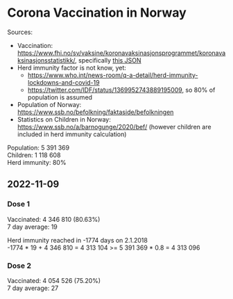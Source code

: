 # Corona Vaccination in Norway

Sources:

- Vaccination: <https://www.fhi.no/sv/vaksine/koronavaksinasjonsprogrammet/koronavaksinasjonsstatistikk/>, specifically [this JSON](https://www.fhi.no/api/chartdata/api/99119)
- Herd immunity factor is not know, yet:
  - <https://www.who.int/news-room/q-a-detail/herd-immunity-lockdowns-and-covid-19>
  - <https://twitter.com/IDF/status/1369952743889195009>, so 80% of population is assumed
- Population of Norway: <https://www.ssb.no/befolkning/faktaside/befolkningen>
- Statistics on Children in Norway: https://www.ssb.no/a/barnogunge/2020/bef/ (however children are included in herd immunity calculation)

Population: 5 391 369  
Children: 1 118 608  
Herd immunity: 80%  

## 2022-11-09

### Dose 1

Vaccinated: 4 346 810 (80.63%)  
7 day average: 19

Herd immunity reached in -1774 days on 2.1.2018  
-1774 * 19 + 4 346 810 = 4 313 104 >= 5 391 369 * 0.8 = 4 313 096

### Dose 2

Vaccinated: 4 054 526 (75.20%)  
7 day average: 27

